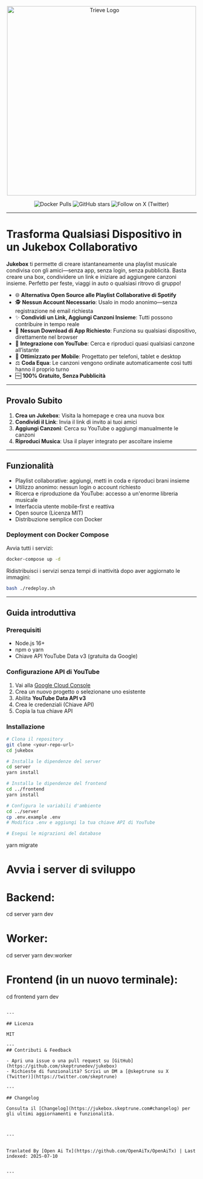 <p align="center">
  <a href="https://www.jukeboxhq.com">
    <img height="500" src="https://raw.githubusercontent.com/skeptrunedev/jukebox/main/frontend/public/opengraph-image.jpg" alt="Trieve Logo">
  </a>
</p>

<p align="center">
  <a href="https://hub.docker.com/r/skeptrune/jukebox-server" style="text-decoration: none;">
    <img src="https://img.shields.io/docker/pulls/skeptrune/jukebox-server?style=flat-square" alt="Docker Pulls" />
  </a>
  <a href="https://github.com/skeptrunedev/jukebox/stargazers" style="text-decoration: none;">
    <img src="https://img.shields.io/github/stars/skeptrunedev/jukebox?style=flat-square" alt="GitHub stars" />
  </a>
  <a href="https://x.com/skeptrune" style="text-decoration: none;">
    <img src="https://img.shields.io/badge/follow%20on-x.com-1da1f2?logo=x&style=flat-square" alt="Follow on X (Twitter)" />
  </a>
</p>

---
# Trasforma Qualsiasi Dispositivo in un Jukebox Collaborativo

**Jukebox** ti permette di creare istantaneamente una playlist musicale condivisa con gli amici—senza app, senza login, senza pubblicità. Basta creare una box, condividere un link e iniziare ad aggiungere canzoni insieme. Perfetto per feste, viaggi in auto o qualsiasi ritrovo di gruppo!

- 🌐 **Alternativa Open Source alle Playlist Collaborative di Spotify**
- 🕵️ **Nessun Account Necessario**: Usalo in modo anonimo—senza registrazione né email richiesta
- ✨ **Condividi un Link, Aggiungi Canzoni Insieme**: Tutti possono contribuire in tempo reale
- 🚀 **Nessun Download di App Richiesto**: Funziona su qualsiasi dispositivo, direttamente nel browser
- 🎵 **Integrazione con YouTube**: Cerca e riproduci quasi qualsiasi canzone all’istante
- 📱 **Ottimizzato per Mobile**: Progettato per telefoni, tablet e desktop
- ⚖️ **Coda Equa**: Le canzoni vengono ordinate automaticamente così tutti hanno il proprio turno
- 🆓 **100% Gratuito, Senza Pubblicità**

---

## Provalo Subito

1. **Crea un Jukebox**: Visita la homepage e crea una nuova box
2. **Condividi il Link**: Invia il link di invito ai tuoi amici
3. **Aggiungi Canzoni**: Cerca su YouTube o aggiungi manualmente le canzoni
4. **Riproduci Musica**: Usa il player integrato per ascoltare insieme

---
## Funzionalità

- Playlist collaborative: aggiungi, metti in coda e riproduci brani insieme
- Utilizzo anonimo: nessun login o account richiesto
- Ricerca e riproduzione da YouTube: accesso a un'enorme libreria musicale
- Interfaccia utente mobile-first e reattiva
- Open source (Licenza MIT)
- Distribuzione semplice con Docker

### Deployment con Docker Compose

Avvia tutti i servizi:

```bash
docker-compose up -d
```

Ridistribuisci i servizi senza tempi di inattività dopo aver aggiornato le immagini:

```bash
bash ./redeploy.sh
```
---

## Guida introduttiva

### Prerequisiti

- Node.js 16+
- npm o yarn
- Chiave API YouTube Data v3 (gratuita da Google)

### Configurazione API di YouTube

1. Vai alla [Google Cloud Console](https://console.cloud.google.com/)
2. Crea un nuovo progetto o selezionane uno esistente
3. Abilita **YouTube Data API v3**
4. Crea le credenziali (Chiave API)
5. Copia la tua chiave API

### Installazione
```bash
# Clona il repository
git clone <your-repo-url>
cd jukebox

# Installa le dipendenze del server
cd server
yarn install

# Installa le dipendenze del frontend
cd ../frontend
yarn install

# Configura le variabili d'ambiente
cd ../server
cp .env.example .env
# Modifica .env e aggiungi la tua chiave API di YouTube

# Esegui le migrazioni del database
```
yarn migrate

# Avvia i server di sviluppo
# Backend:
cd server
yarn dev
# Worker:
cd server
yarn dev:worker
# Frontend (in un nuovo terminale):
cd frontend
yarn dev
```

---

## Licenza

MIT

---
## Contributi & Feedback

- Apri una issue o una pull request su [GitHub](https://github.com/skeptrunedev/jukebox)
- Richieste di funzionalità? Scrivi un DM a [@skeptrune su X (Twitter)](https://twitter.com/skeptrune)

---

## Changelog

Consulta il [Changelog](https://jukebox.skeptrune.com#changelog) per gli ultimi aggiornamenti e funzionalità.


---

Tranlated By [Open Ai Tx](https://github.com/OpenAiTx/OpenAiTx) | Last indexed: 2025-07-10

---